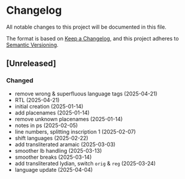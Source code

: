 # Changelog

All notable changes to this project will be documented in this file.

The format is based on [Keep a Changelog](https://keepachangelog.com/en/1.0.0/),
and this project adheres to [Semantic Versioning](https://semver.org/spec/v2.0.0.html).


## [Unreleased]

### Changed
- remove wrong & superfluous language tags (2025-04-21)
- RTL (2025-04-21)
- initial creation (2025-01-14)
- add placenames (2025-01-14)
- remove unknown placenames (2025-01-14)
- notes in ps (2025-02-05)
- line numbers, splitting inscription 1 (2025-02-07)
- shift languages (2025-02-22)
- add transliterated aramaic (2025-03-03)
- smoother lb handling (2025-03-13)
- smoother breaks (2025-03-14)
- add transliterated lydian, switch `orig` & `reg` (2025-03-24)
- language update (2025-04-04)
